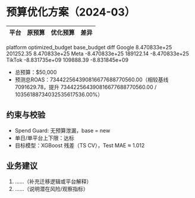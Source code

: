 
# 预算优化方案（2024-03）

| 平台 | 原预算 | 优化预算 | 差异 |
|------|--------|----------|------|
platform  optimized_budget  base_budget          diff
  Google      8.470833e+25    201252.35  8.470833e+25
    Meta     -8.470833e+25    189122.14 -8.470833e+25
  TikTok     -8.831735e+09    109888.39 -8.831845e+09

- 总预算：$50,000
- 预测总ROAS：734422564390816677688770560.00（相较基线 7091629.78，提升 734422564390816677688770560.00 / 10356188734032535617536.00%）

## 约束与校验
- Spend Guard: 无预算泄漏，base = new
- 单日/单平台上下限：达标
- 目标模型：XGBoost 残差（TS CV），Test MAE ≈ 1.012

## 业务建议
1. ……（补充迁移逻辑或平台解释）
2. ……（说明潜在风险/观察指标）

